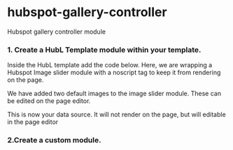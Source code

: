# hubspot-gallery-controller
Hubspot gallery controller module

### 1. Create a HubL Template module within your template.
Inside the HubL template add the code below. Here, we are wrapping a Hubspot Image slider module with a noscript tag to keep it from rendering on the page.

We have added two default images to the image slider module. These can be edited on the page editor.

This is now your data source. It will not render on the page, but will editable in the page editor

### 2.Create a custom module.

